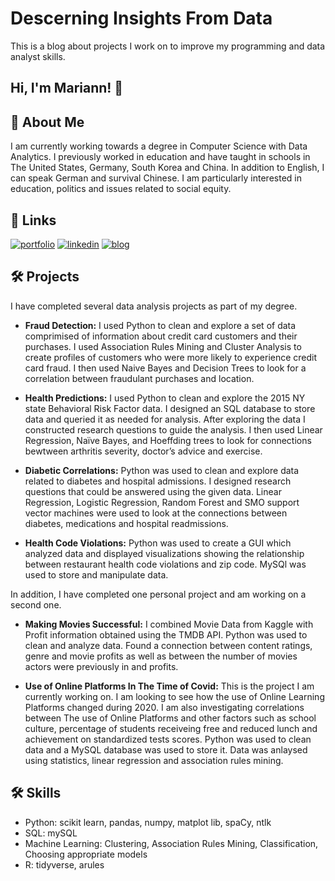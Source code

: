 
# Descerning Insights From Data

This is a blog about projects I work on to improve my programming and data analyst skills.

## Hi, I'm Mariann! 👋

## 🚀 About Me
I am currently working towards a degree in Computer Science with Data Analytics. I previously worked in education and have taught in schools in The United States, Germany, South Korea and China. In addition to English, I can speak German and survival Chinese. I am particularly interested in education, politics and issues related to social equity.
 
## 🔗 Links
[![portfolio](https://img.shields.io/badge/my_portfolio-000?style=for-the-badge&logo=ko-fi&logoColor=white)](https://github.com/MariannBea)
[![linkedin](https://img.shields.io/badge/linkedin-0A66C2?style=for-the-badge&logo=linkedin&logoColor=white)](https://https://www.linkedin.com/in/mariann-beagrie/)
[![blog](https://img.shields.io/badge/twitter-1DA1F2?style=for-the-badge&logo=twitter&logoColor=white)](https://MariannBea.github.io)

## 🛠 Projects
I have completed several data analysis projects as part of my degree.

* __Fraud Detection:__ I used Python to clean and explore a set of data comprimised of information about credit card customers and their purchases. I used Association Rules Mining and Cluster Analysis to create profiles of customers who were more likely to experience credit card fraud. I then used Naive Bayes and Decision Trees to look for a correlation between fraudulant purchases and location.

* __Health Predictions:__ I used Python to clean and explore the 2015 NY state Behavioral Risk Factor data.  I designed an SQL database to store data and queried it as needed for analysis. After exploring the data I constructed research questions to guide the analysis. I then used Linear Regression, Naïve Bayes, and Hoeffding trees to look for connections bewtween arthritis severity, doctor’s advice and exercise. 

* __Diabetic Correlations:__ Python was used to clean and explore data related to diabetes and hospital admissions. I designed research questions that could be answered using the given data. Linear Regression, Logistic Regression, Random Forest and SMO support vector machines were used to look at the connections between diabetes, medications and hospital readmissions.

* __Health Code Violations:__ Python was used to create a GUI which analyzed data and displayed visualizations showing the relationship between restaurant health code violations and zip code. MySQl was used to store and manipulate data.

In addition, I have completed one personal project and am working on a second one.

* __Making Movies Successful:__ I combined Movie Data from Kaggle with Profit information obtained using the TMDB API. Python was used to clean and analyze data. Found a connection between content ratings, genre and movie profits as well as between the number of movies actors were previously in and profits.

* __Use of Online Platforms In The Time of Covid:__ This is the project I am currently working on. I am looking to see how the use of Online Learning Platforms changed during 2020. I am also investigating correlations between The use of Online Platforms and other factors such as school culture, percentage of students receiveing free and reduced lunch and achievement on standardized tests scores. Python was used to clean data and a MySQL database was used to store it. Data was anlaysed using statistics, linear regression and association rules mining.
  
## 🛠 Skills
* Python: scikit learn, pandas, numpy, matplot lib, spaCy, ntlk
* SQL: mySQL 
* Machine Learning: Clustering, Association Rules Mining, Classification, Choosing appropriate models 
* R: tidyverse, arules 



  
